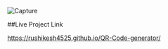 ![Capture](https://github.com/rushikesh4525/QR-Code-generator/assets/107383749/287ed474-5607-4ed6-94fe-487c854bfd27)

##Live Project Link

https://rushikesh4525.github.io/QR-Code-generator/

